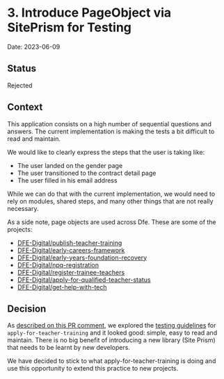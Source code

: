 # 3. Introduce PageObject via SitePrism for Testing

Date: 2023-06-09

## Status

Rejected

## Context

This application consists on a high number of sequential questions and answers.
The current implementation is making the tests a bit difficult to read and
maintain.

We would like to clearly express the steps that the user is taking like:

- The user landed on the gender page
- The user transitioned to the contract detail page
- The user filled in his email address

While we can do that with the current implementation, we would need to rely
on modules, shared steps, and many other things that are not really necessary.

As a side note, page objects are used across Dfe. These are some of the 
projects:

- [DFE-Digital/publish-teacher-training](https://github.com/DFE-Digital/publish-teacher-training)
- [DFE-Digital/early-careers-framework](https://github.com/DFE-Digital/early-careers-framework)
- [DFE-Digital/early-years-foundation-recovery](https://github.com/DFE-Digital/early-years-foundation-recovery)
- [DFE-Digital/npq-registration](https://github.com/DFE-Digital/npq-registration)
- [DFE-Digital/register-trainee-teachers](https://github.com/DFE-Digital/register-trainee-teachers)
- [DFE-Digital/apply-for-qualified-teacher-status](https://github.com/DFE-Digital/apply-for-qualified-teacher-status)
- [DFE-Digital/get-help-with-tech](https://github.com/DFE-Digital/get-help-with-tech)

## Decision

As [described on this PR comment](https://github.com/DFE-Digital/international-teacher-relocation-payment/pull/49#issuecomment-1588086368), we explored the [testing guidelines](https://tech-docs.teacherservices.cloud/services/apply-for-teacher-training/testing-styleguide.html#lasjd) for 
`apply-for-teacher-training` and it looked good: simple, easy to read and 
maintain. There is no big benefit of introducing a new library (Site Prism) 
that needs to be learnt by new developers.

We have decided to stick to what apply-for-teacher-training is doing and use 
this opportunity to extend this practice to new projects.

